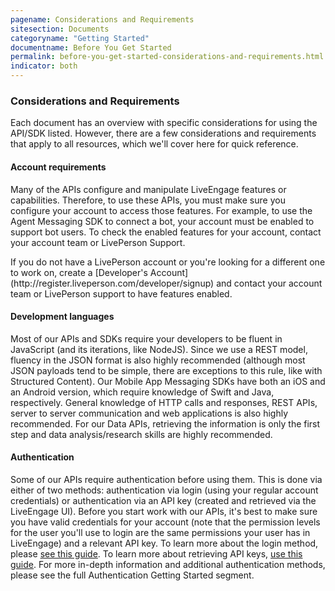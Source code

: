 ```yaml
---
pagename: Considerations and Requirements
sitesection: Documents
categoryname: "Getting Started"
documentname: Before You Get Started
permalink: before-you-get-started-considerations-and-requirements.html
indicator: both
---
```


### Considerations and Requirements

Each document has an overview with specific considerations for using the API/SDK listed. However, there are a few considerations and requirements that apply to all resources, which we'll cover here for quick reference. 

#### Account requirements

Many of the APIs configure and manipulate LiveEngage features or capabilities. Therefore, to use these APIs, you must make sure you configure your account to access those features. For example, to use the Agent Messaging SDK to connect a bot, your account must be enabled to support bot users.  To check the enabled features for your account, contact your account team or LivePerson Support. 

<div class="important">
If you do not have a LivePerson account or you're looking for a different one to work on, create a [Developer's Account](http://register.liveperson.com/developer/signup) and contact your account team or LivePerson support to have features enabled. 
</div>

#### Development languages

Most of our APIs and SDKs require your developers to be fluent in JavaScript (and its iterations, like NodeJS). Since we use a REST model, fluency in the JSON format is also highly recommended (although most JSON payloads tend to be simple, there are exceptions to this rule, like with Structured Content). Our Mobile App Messaging SDKs have both an iOS and an Android version, which require knowledge of Swift and Java, respectively. General knowledge of HTTP calls and responses, REST APIs, server to server communication and web applications is also highly recommended. For our Data APIs, retrieving the information is only the first step and data analysis/research skills are highly recommended.


#### Authentication

Some of our APIs require authentication before using them. This is done via either of two methods: authentication via login (using your regular account credentials) or authentication via an API key (created and retrieved via the LiveEngage UI). Before you start work with our APIs, it's best to make sure you have valid credentials for your account (note that the permission levels for the user you'll use to login are the same permissions your user has in LiveEngage) and a relevant API key. To learn more about the login method, please [see this guide](login-getting-started.html). To learn more about retrieving API keys, [use this guide](guides-gettingstarted.html). For more in-depth information and additional authentication methods, please see the full Authentication Getting Started segment.

